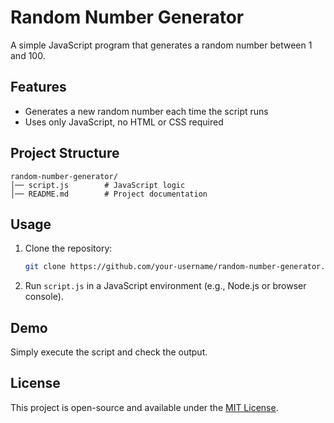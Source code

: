 # Random Number Generator

A simple JavaScript program that generates a random number between 1 and 100.

## Features

- Generates a new random number each time the script runs
- Uses only JavaScript, no HTML or CSS required

## Project Structure

```
random-number-generator/
│── script.js        # JavaScript logic
│── README.md        # Project documentation
```

## Usage

1. Clone the repository:
   ```sh
   git clone https://github.com/your-username/random-number-generator.git
   ```
2. Run `script.js` in a JavaScript environment (e.g., Node.js or browser console).

## Demo

Simply execute the script and check the output.

## License

This project is open-source and available under the [MIT License](LICENSE).
